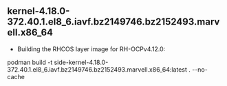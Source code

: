 ## kernel-4.18.0-372.40.1.el8_6.iavf.bz2149746.bz2152493.marvell.x86_64

- Building the RHCOS layer image for RH-OCPv4.12.0:

podman build -t side-kernel-4.18.0-372.40.1.el8_6.iavf.bz2149746.bz2152493.marvell.x86_64:latest . --no-cache

